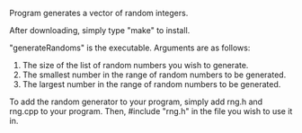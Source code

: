 Program generates a vector of random integers.

After downloading, simply type "make" to install.

"generateRandoms" is the executable. Arguments are as follows:

1. The size of the list of random numbers you wish to generate.
2. The smallest number in the range of random numbers to be generated.
3. The largest number in the range of random numbers to be generated.

To add the random generator to your program, simply add rng.h and rng.cpp to your program. Then, #include "rng.h" in the file you wish to use it in.
